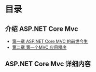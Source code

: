 # 目录
## 介绍 ASP.NET Core Mvc
* [第一章 ASP.NET Core MVC 的前世今生](/Part1/chapter1.md)
* [第二章 第一个MVC 应用程序](/Part1/chapter2.md)
## ASP.NET Core Mvc 详细内容